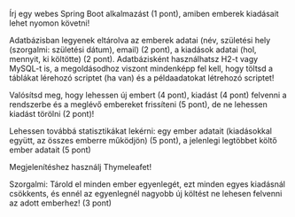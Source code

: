 Írj egy webes Spring Boot alkalmazást (1 pont), amiben emberek kiadásait lehet nyomon követni!

Adatbázisban legyenek eltárolva az emberek adatai (név, születési hely (szorgalmi: születési dátum), email) (2 pont), a kiadások adatai (hol, mennyit, ki költötte) (2 pont).
Adatbázisként használhatsz H2-t vagy MySQL-t is, a megoldásodhoz viszont mindenképp fel kell, hogy töltsd a táblákat lérehozó scriptet (ha van) és a példaadatokat létrehozó scriptet!

Valósítsd meg, hogy lehessen új embert (4 pont), kiadást (4 pont) felvenni a rendszerbe és a meglévő embereket frissíteni (5 pont), de ne lehessen kiadást törölni (2 pont)!

Lehessen továbbá statisztikákat lekérni:
egy ember adatait (kiadásokkal együtt, az összes emberre működjön) (5 pont),
a jelenlegi legtöbbet költő ember  adatait (5 pont)

Megjelenítéshez használj Thymeleafet!

Szorgalmi: Tárold el minden ember egyenlegét, ezt minden egyes kiadásnál csökkents, és ennél az egyenlegnél nagyobb új költést ne lehesen felvenni az adott emberhez! (3 pont)
